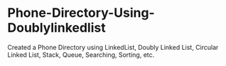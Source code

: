 # Phone-Directory-Using-Doublylinkedlist
Created a Phone Directory using LinkedList, Doubly Linked List, Circular Linked List, Stack, Queue, Searching, Sorting, etc.
